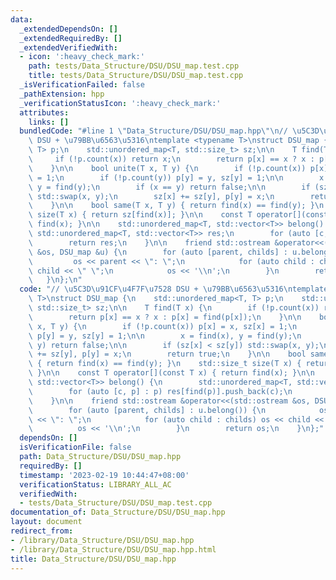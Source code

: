 ```yaml
---
data:
  _extendedDependsOn: []
  _extendedRequiredBy: []
  _extendedVerifiedWith:
  - icon: ':heavy_check_mark:'
    path: tests/Data_Structure/DSU/DSU_map.test.cpp
    title: tests/Data_Structure/DSU/DSU_map.test.cpp
  _isVerificationFailed: false
  _pathExtension: hpp
  _verificationStatusIcon: ':heavy_check_mark:'
  attributes:
    links: []
  bundledCode: "#line 1 \"Data_Structure/DSU/DSU_map.hpp\"\n// \u5C3D\u91CF\u4F7F\u7528\
    \ DSU + \u79BB\u6563\u5316\ntemplate <typename T>\nstruct DSU_map {\n    std::unordered_map<T,\
    \ T> p;\n    std::unordered_map<T, std::size_t> sz;\n\n    T find(T x) {\n   \
    \     if (!p.count(x)) return x;\n        return p[x] == x ? x : p[x] = find(p[x]);\n\
    \    }\n\n    bool unite(T x, T y) {\n        if (!p.count(x)) p[x] = x, sz[x]\
    \ = 1;\n        if (!p.count(y)) p[y] = y, sz[y] = 1;\n\n        x = find(x),\
    \ y = find(y);\n        if (x == y) return false;\n\n        if (sz[x] < sz[y])\
    \ std::swap(x, y);\n        sz[x] += sz[y], p[y] = x;\n        return true;\n\
    \    }\n\n    bool same(T x, T y) { return find(x) == find(y); }\n    std::size_t\
    \ size(T x) { return sz[find(x)]; }\n\n    const T operator[](const T x) { return\
    \ find(x); }\n\n    std::unordered_map<T, std::vector<T>> belong() {\n       \
    \ std::unordered_map<T, std::vector<T>> res;\n        for (auto [c, p] : p) res[find(p)].push_back(c);\n\
    \        return res;\n    }\n\n    friend std::ostream &operator<<(std::ostream\
    \ &os, DSU_map &u) {\n        for (auto [parent, childs] : u.belong()) {\n   \
    \         os << parent << \": \";\n            for (auto child : childs) os <<\
    \ child << \" \";\n            os << '\\n';\n        }\n        return os;\n \
    \   }\n};\n"
  code: "// \u5C3D\u91CF\u4F7F\u7528 DSU + \u79BB\u6563\u5316\ntemplate <typename\
    \ T>\nstruct DSU_map {\n    std::unordered_map<T, T> p;\n    std::unordered_map<T,\
    \ std::size_t> sz;\n\n    T find(T x) {\n        if (!p.count(x)) return x;\n\
    \        return p[x] == x ? x : p[x] = find(p[x]);\n    }\n\n    bool unite(T\
    \ x, T y) {\n        if (!p.count(x)) p[x] = x, sz[x] = 1;\n        if (!p.count(y))\
    \ p[y] = y, sz[y] = 1;\n\n        x = find(x), y = find(y);\n        if (x ==\
    \ y) return false;\n\n        if (sz[x] < sz[y]) std::swap(x, y);\n        sz[x]\
    \ += sz[y], p[y] = x;\n        return true;\n    }\n\n    bool same(T x, T y)\
    \ { return find(x) == find(y); }\n    std::size_t size(T x) { return sz[find(x)];\
    \ }\n\n    const T operator[](const T x) { return find(x); }\n\n    std::unordered_map<T,\
    \ std::vector<T>> belong() {\n        std::unordered_map<T, std::vector<T>> res;\n\
    \        for (auto [c, p] : p) res[find(p)].push_back(c);\n        return res;\n\
    \    }\n\n    friend std::ostream &operator<<(std::ostream &os, DSU_map &u) {\n\
    \        for (auto [parent, childs] : u.belong()) {\n            os << parent\
    \ << \": \";\n            for (auto child : childs) os << child << \" \";\n  \
    \          os << '\\n';\n        }\n        return os;\n    }\n};"
  dependsOn: []
  isVerificationFile: false
  path: Data_Structure/DSU/DSU_map.hpp
  requiredBy: []
  timestamp: '2023-02-19 10:44:47+08:00'
  verificationStatus: LIBRARY_ALL_AC
  verifiedWith:
  - tests/Data_Structure/DSU/DSU_map.test.cpp
documentation_of: Data_Structure/DSU/DSU_map.hpp
layout: document
redirect_from:
- /library/Data_Structure/DSU/DSU_map.hpp
- /library/Data_Structure/DSU/DSU_map.hpp.html
title: Data_Structure/DSU/DSU_map.hpp
---
```

